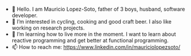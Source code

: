 - 👋 Hello. I am Mauricio Lopez-Soto, father of 3 boys, husband, software developer.
- 👀 I’m interested in cycling, cooking and good craft beer. I also like working on research projects.
- 🌱 I’m learning how to live more in the moment. I want to learn about reactive programming and get better at functional programming.
- 📫 How to reach me: https://www.linkedin.com/in/mauriciolopezsoto/

<!---
mlopezsoto/mlopezsoto is a ✨ special ✨ repository because its `README.md` (this file) appears on your GitHub profile.
You can click the Preview link to take a look at your changes.
--->
